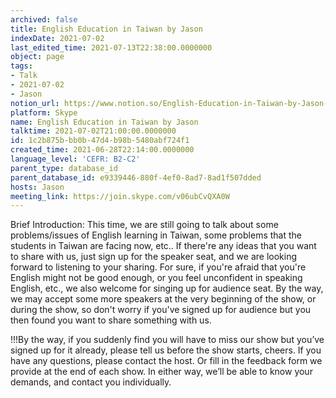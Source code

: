 ```yaml
---
archived: false
title: English Education in Taiwan by Jason
indexDate: 2021-07-02
last_edited_time: 2021-07-13T22:38:00.0000000
object: page
tags:
- Talk
- 2021-07-02
- Jason
notion_url: https://www.notion.so/English-Education-in-Taiwan-by-Jason-1c2b875bbb0b47d4b98b5480abf724f1
platform: Skype
name: English Education in Taiwan by Jason
talktime: 2021-07-02T21:00:00.0000000
id: 1c2b875b-bb0b-47d4-b98b-5480abf724f1
created_time: 2021-06-28T22:14:00.0000000
language_level: 'CEFR: B2-C2'
parent_type: database_id
parent_database_id: e9339446-880f-4ef0-8ad7-8ad1f507dded
hosts: Jason
meeting_link: https://join.skype.com/v06ubCvQXA0W
---
```




Brief Introduction: This time, we are still going to talk about some problems/issues of English learning in Taiwan, some problems that the students in Taiwan are facing now, etc.. If there're any ideas that you want to share with us, just sign up for the speaker seat, and we are looking forward to listening to your sharing. 
For sure, if you're afraid that you're English might not be good enough, or you feel unconfident in speaking English, etc., we also welcome for singing up for audience seat. By the way, we may accept some more speakers at the very beginning of the show, or during the show, so don't worry if you've signed up for audience but you then found you want to share something with us.

!!!By the way, if you suddenly find you will have to miss our show but you’ve signed up for it already, please tell us before the show starts, cheers.
If you have any questions, please contact the host. Or fill in the feedback form we provide at the end of each show. In either way, we’ll be able to know your demands, and contact you individually.

